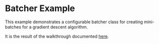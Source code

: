 Batcher Example
===

This example demonstrates a configurable batcher class for creating mini-batches for a gradient descent algorithm.

It is the result of the walkthrough documented [here](http://mattcmccallum.com/scooch/docs/getting_started/new_codebase.html).
